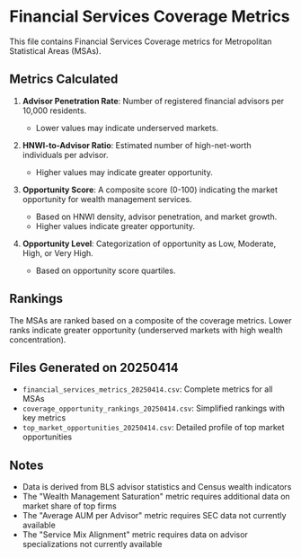 # Financial Services Coverage Metrics

This file contains Financial Services Coverage metrics for Metropolitan Statistical Areas (MSAs).

## Metrics Calculated

1. **Advisor Penetration Rate**: Number of registered financial advisors per 10,000 residents.
   - Lower values may indicate underserved markets.

2. **HNWI-to-Advisor Ratio**: Estimated number of high-net-worth individuals per advisor.
   - Higher values may indicate greater opportunity.

3. **Opportunity Score**: A composite score (0-100) indicating the market opportunity for wealth management services.
   - Based on HNWI density, advisor penetration, and market growth.
   - Higher values indicate greater opportunity.

4. **Opportunity Level**: Categorization of opportunity as Low, Moderate, High, or Very High.
   - Based on opportunity score quartiles.

## Rankings

The MSAs are ranked based on a composite of the coverage metrics. Lower ranks indicate greater opportunity (underserved markets with high wealth concentration).

## Files Generated on 20250414

- `financial_services_metrics_20250414.csv`: Complete metrics for all MSAs
- `coverage_opportunity_rankings_20250414.csv`: Simplified rankings with key metrics
- `top_market_opportunities_20250414.csv`: Detailed profile of top market opportunities

## Notes

- Data is derived from BLS advisor statistics and Census wealth indicators
- The "Wealth Management Saturation" metric requires additional data on market share of top firms
- The "Average AUM per Advisor" metric requires SEC data not currently available
- The "Service Mix Alignment" metric requires data on advisor specializations not currently available
